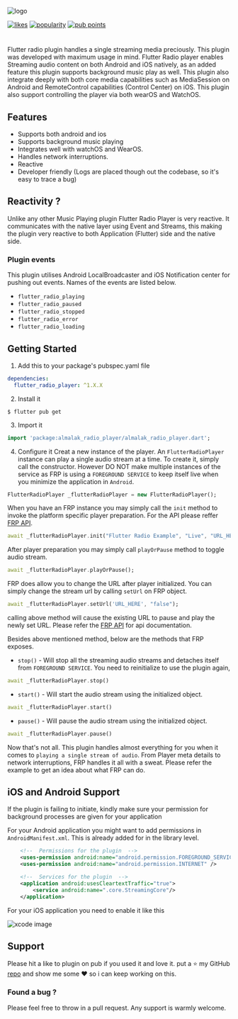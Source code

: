 ![logo](flutter_radio_player_logo.png)

[![likes](https://badges.bar/flutter_radio_player/likes)](https://pub.dev/packages/flutter_radio_player/score)
[![popularity](https://badges.bar/flutter_radio_player/popularity)](https://pub.dev/packages/flutter_radio_player/score)
[![pub points](https://badges.bar/flutter_radio_player/pub%20points)](https://pub.dev/packages/flutter_radio_player/score)


# 

Flutter radio plugin handles a single streaming media preciously. This plugin was developed with maximum usage in mind.
Flutter Radio player enables Streaming audio content on both Android and iOS natively, as an added feature this plugin supports
background music play as well. This plugin also integrate deeply with both core media capabilities such as MediaSession on Android and
RemoteControl capabilities (Control Center) on iOS. This plugin also support controlling the player via both wearOS and WatchOS.

## Features
* Supports both android and ios
* Supports background music playing
* Integrates well with watchOS and WearOS.
* Handles network interruptions.
* Reactive
* Developer friendly (Logs are placed though out the codebase, so it's easy to trace a bug)

## Reactivity ?
Unlike any other Music Playing plugin Flutter Radio Player is very reactive. It communicates with the native layer using Event and Streams, this
making the plugin very reactive to both Application (Flutter) side and the native side.

### Plugin events
This plugin utilises Android LocalBroadcaster and iOS Notification center for pushing out events. Names of the events are listed below.

* `flutter_radio_playing`
* `flutter_radio_paused`
* `flutter_radio_stopped`
* `flutter_radio_error`
* `flutter_radio_loading`

## Getting Started

1. Add this to your package's pubspec.yaml file 
```yaml
dependencies:
  flutter_radio_player: ^1.X.X
```
2. Install it
```shell script
$ flutter pub get
```
3. Import it
```dart
import 'package:almalak_radio_player/almalak_radio_player.dart';
```

4. Configure it
Creat a new instance of the player. An `FlutterRadioPlayer` instance can play a
single audio stream at a time. To create it, simply call the constructor.
However DO NOT make multiple instances of the service as FRP is using a `FOREGROUND SERVICE` to keep itself 
live when you minimize the application in `Android`.
````dart
FlutterRadioPlayer _flutterRadioPlayer = new FlutterRadioPlayer();
````
When you have an FRP instance you may simply call the `init` method to invoke the platform specific player preparation. 
For the API please reffer [FRP API](https://pub.dev/documentation/flutter_radio_player/latest/).

```dart
await _flutterRadioPlayer.init("Flutter Radio Example", "Live", "URL_HERE", "true");
```

After player preparation you may simply call `playOrPause` method to toggle audio stream.

```dart
await _flutterRadioPlayer.playOrPause();
```

FRP does allow you to change the URL after player initialized. You can simply change the stream url by calling `setUrl` on FRP object.
```dart
await _flutterRadioPlayer.setUrl('URL_HERE', "false");
```
calling above method will cause the existing URL to pause and play the newly set URL. Please refer the [FRP API](https://pub.dev/documentation/flutter_radio_player/latest/) for api documentation.

Besides above mentioned method, below are the methods that FRP exposes.
* ```stop()``` - Will stop all the streaming audio streams and detaches itself from `FOREGROUND SERVICE`. You need to reinitialize to  use the plugin again, 
```dart
await _flutterRadioPlayer.stop()
``` 
* ```start()``` - Will start the audio stream using the initialized object.
```dart
await _flutterRadioPlayer.start()
``` 
* ```pause()``` - Will pause the audio stream using the initialized object.
```dart
await _flutterRadioPlayer.pause()
``` 

Now that's not all. This plugin handles almost everything for you when it comes to `playing a single stream of audio`. From Player meta details to network interruptions,
FRP handles it all with a sweat. Please refer the example to get an idea about what FRP can do.

## iOS and Android Support
If the plugin is failing to initiate, kindly make sure your permission for background processes are given for your application

For your Android application you might want to add permissions in `AndroidManifest.xml`. This is already added for in the library level.
```xml
    <!--  Permissions for the plugin  -->
    <uses-permission android:name="android.permission.FOREGROUND_SERVICE" />
    <uses-permission android:name="android.permission.INTERNET" />

    <!--  Services for the plugin  -->
    <application android:usesCleartextTraffic="true">
        <service android:name=".core.StreamingCore"/>
    </application>
```

For your iOS application you need to enable it like this

![xcode image](enabling-xcode-bg-service.png)

## Support
Please hit a like to plugin on pub if you used it and love it. put a ⭐️ my GitHub [repo](https://github.com/Sithira/FlutterRadioPlayer) and show me some ♥️ so i can keep working on this.

### Found a bug ?
Please feel free to throw in a pull request. Any support is warmly welcome.
 
 

